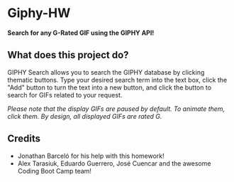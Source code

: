 # Giphy-HW

**Search for any G-Rated GIF using the GIPHY API!**

## What does this project do?

GIPHY Search allows you to search the GIPHY database by clicking thematic buttons. Type your desired search term into the text box, click the "Add" button to turn the text into a new button, and click the button to search for GIFs related to your request.

_Please note that the display GIFs are paused by default. To animate them, click them. By design, all displayed GIFs are rated G._

## Credits

- Jonathan Barceló for his help with this homework!
- Alex Tarasiuk, Eduardo Guerrero, José Cuencar and the awesome Coding Boot Camp team!